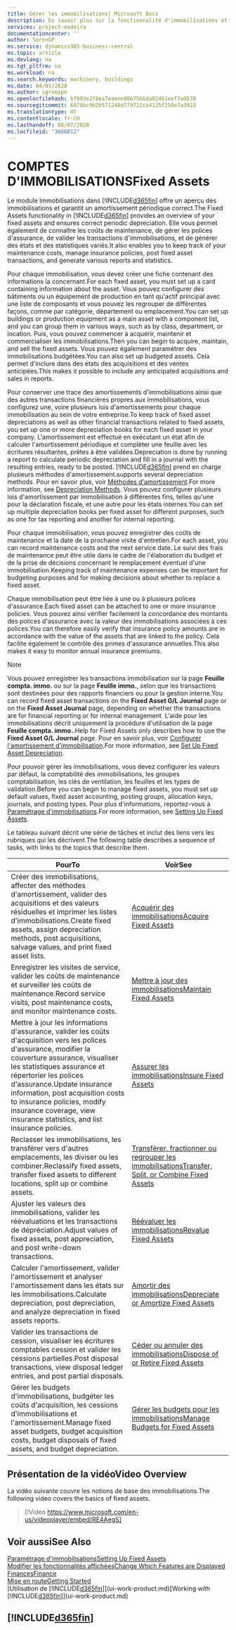 ```yaml
---
title: Gérer les immobilisations| Microsoft Docs
description: En savoir plus sur la fonctionnalité d'immobilisations et afficher un aperçu de l'utilisation des immobilisations.
services: project-madeira
documentationcenter: ''
author: SorenGP
ms.service: dynamics365-business-central
ms.topic: article
ms.devlang: na
ms.tgt_pltfrm: na
ms.workload: na
ms.search.keywords: machinery, buildings
ms.date: 04/01/2020
ms.author: sgroespe
ms.openlocfilehash: bf893e2f8ea7eaeee9867566da92461eef7a9578
ms.sourcegitcommit: 6078bc9b2b571248d779722ce4125f250e7a3922
ms.translationtype: HT
ms.contentlocale: fr-CH
ms.lasthandoff: 08/07/2020
ms.locfileid: "3666812"
---
```

# <a name="fixed-assets"></a><span data-ttu-id="1d80d-103">COMPTES D'IMMOBILISATIONS</span><span class="sxs-lookup"><span data-stu-id="1d80d-103">Fixed Assets</span></span>
<span data-ttu-id="1d80d-104">Le module Immobilisations dans [!INCLUDE[d365fin](includes/d365fin_md.md)] offre un aperçu des immobilisations et garantit un amortissement périodique correct.</span><span class="sxs-lookup"><span data-stu-id="1d80d-104">The Fixed Assets functionality in [!INCLUDE[d365fin](includes/d365fin_md.md)] provides an overview of your fixed assets and ensures correct periodic depreciation.</span></span> <span data-ttu-id="1d80d-105">Elle vous permet également de connaître les coûts de maintenance, de gérer les polices d'assurance, de valider les transactions d'immobilisations, et de générer des états et des statistiques variés.</span><span class="sxs-lookup"><span data-stu-id="1d80d-105">It also enables you to keep track of your maintenance costs, manage insurance policies, post fixed asset transactions, and generate various reports and statistics.</span></span>

<span data-ttu-id="1d80d-106">Pour chaque immobilisation, vous devez créer une fiche contenant des informations la concernant.</span><span class="sxs-lookup"><span data-stu-id="1d80d-106">For each fixed asset, you must set up a card containing information about the asset.</span></span> <span data-ttu-id="1d80d-107">Vous pouvez configurer des bâtiments ou un équipement de production en tant qu'actif principal avec une liste de composants et vous pouvez les regrouper de différentes façons, comme par catégorie, département ou emplacement.</span><span class="sxs-lookup"><span data-stu-id="1d80d-107">You can set up buildings or production equipment as a main asset with a component list, and you can group them in various ways, such as by class, department, or location.</span></span> <span data-ttu-id="1d80d-108">Puis, vous pouvez commencer à acquérir, maintenir et commercialiser les immobilisations.</span><span class="sxs-lookup"><span data-stu-id="1d80d-108">Then you can begin to acquire, maintain, and sell the fixed assets.</span></span> <span data-ttu-id="1d80d-109">Vous pouvez également paramétrer des immobilisations budgétées.</span><span class="sxs-lookup"><span data-stu-id="1d80d-109">You can also set up budgeted assets.</span></span> <span data-ttu-id="1d80d-110">Cela permet d'inclure dans des états des acquisitions et des ventes anticipées.</span><span class="sxs-lookup"><span data-stu-id="1d80d-110">This makes it possible to include any anticipated acquisitions and sales in reports.</span></span>

<span data-ttu-id="1d80d-111">Pour conserver une trace des amortissements d'immobilisations ainsi que des autres transactions financières propres aux immobilisations, vous configurez une, voire plusieurs lois d'amortissements pour chaque immobilisation au sein de votre entreprise.</span><span class="sxs-lookup"><span data-stu-id="1d80d-111">To keep track of fixed asset depreciations as well as other financial transactions related to fixed assets, you set up one or more depreciation books for each fixed asset in your company.</span></span> <span data-ttu-id="1d80d-112">L'amortissement est effectué en exécutant un état afin de calculer l'amortissement périodique et compléter une feuille avec les écritures résultantes, prêtes à être validées.</span><span class="sxs-lookup"><span data-stu-id="1d80d-112">Depreciation is done by running a report to calculate periodic depreciation and fill in a journal with the resulting entries, ready to be posted.</span></span> [!INCLUDE[d365fin](includes/d365fin_md.md)] <span data-ttu-id="1d80d-113">prend en charge plusieurs méthodes d'amortissement.</span><span class="sxs-lookup"><span data-stu-id="1d80d-113">supports several depreciation methods.</span></span> <span data-ttu-id="1d80d-114">Pour en savoir plus, voir [Méthodes d'amortissement](fa-depreciation-methods.md).</span><span class="sxs-lookup"><span data-stu-id="1d80d-114">For more information, see [Depreciation Methods](fa-depreciation-methods.md).</span></span> <span data-ttu-id="1d80d-115">Vous pouvez configurer plusieurs lois d'amortissement par immobilisation à différentes fins, telles qu'une pour la déclaration fiscale, et une autre pour les états internes.</span><span class="sxs-lookup"><span data-stu-id="1d80d-115">You can set up multiple depreciation books per fixed asset for different purposes, such as one for tax reporting and another for internal reporting.</span></span>

<span data-ttu-id="1d80d-116">Pour chaque immobilisation, vous pouvez enregistrer des coûts de maintenance et la date de la prochaine visite d'entretien.</span><span class="sxs-lookup"><span data-stu-id="1d80d-116">For each asset, you can record maintenance costs and the next service date.</span></span> <span data-ttu-id="1d80d-117">Le suivi des frais de maintenance peut être utile dans le cadre de l'élaboration du budget et de la prise de décisions concernant le remplacement éventuel d'une immobilisation.</span><span class="sxs-lookup"><span data-stu-id="1d80d-117">Keeping track of maintenance expenses can be important for budgeting purposes and for making decisions about whether to replace a fixed asset.</span></span>

<span data-ttu-id="1d80d-118">Chaque immobilisation peut être liée à une ou à plusieurs polices d'assurance.</span><span class="sxs-lookup"><span data-stu-id="1d80d-118">Each fixed asset can be attached to one or more insurance policies.</span></span> <span data-ttu-id="1d80d-119">Vous pouvez ainsi vérifier facilement la concordance des montants des polices d'assurance avec la valeur des immobilisations associées à ces polices.</span><span class="sxs-lookup"><span data-stu-id="1d80d-119">You can therefore easily verify that insurance policy amounts are in accordance with the value of the assets that are linked to the policy.</span></span> <span data-ttu-id="1d80d-120">Cela facilite également le contrôle des primes d'assurance annuelles.</span><span class="sxs-lookup"><span data-stu-id="1d80d-120">This also makes it easy to monitor annual insurance premiums.</span></span>

> [!NOTE]  
>   <span data-ttu-id="1d80d-121">Vous pouvez enregistrer les transactions immobilisation sur la page **Feuille compta. immo.** ou sur la page **Feuille immo.**, selon que les transactions sont destinées pour des rapports financiers ou pour la gestion interne.</span><span class="sxs-lookup"><span data-stu-id="1d80d-121">You can record fixed asset transactions on the **Fixed Asset G/L Journal** page or on the **Fixed Asset Journal** page, depending on whether the transactions are for financial reporting or for internal management.</span></span> <span data-ttu-id="1d80d-122">L'aide pour les immobilisations décrit uniquement la procédure d'utilisation de la page **Feuille compta. immo.**.</span><span class="sxs-lookup"><span data-stu-id="1d80d-122">Help for Fixed Assets only describes how to use the **Fixed Asset G/L Journal** page.</span></span> <span data-ttu-id="1d80d-123">Pour en savoir plus, voir [Configurer l'amortissement d'immobilisation](fa-how-setup-depreciation.md).</span><span class="sxs-lookup"><span data-stu-id="1d80d-123">For more information, see [Set Up Fixed Asset Depreciation](fa-how-setup-depreciation.md).</span></span>

<span data-ttu-id="1d80d-124">Pour pouvoir gérer les immobilisations, vous devez configurer les valeurs par défaut, la comptabilité des immobilisations, les groupes comptabilisation, les clés de ventilation, les feuilles et les types de validation.</span><span class="sxs-lookup"><span data-stu-id="1d80d-124">Before you can begin to manage fixed assets, you must set up default values, fixed asset accounting, posting groups, allocation keys, journals, and posting types.</span></span> <span data-ttu-id="1d80d-125">Pour plus d'informations, reportez-vous à [Paramétrage d'immobilisations](fa-setup.md).</span><span class="sxs-lookup"><span data-stu-id="1d80d-125">For more information, see [Setting Up Fixed Assets](fa-setup.md).</span></span>

<span data-ttu-id="1d80d-126">Le tableau suivant décrit une série de tâches et inclut des liens vers les rubriques qui les décrivent.</span><span class="sxs-lookup"><span data-stu-id="1d80d-126">The following table describes a sequence of tasks, with links to the topics that describe them.</span></span>

| <span data-ttu-id="1d80d-127">Pour</span><span class="sxs-lookup"><span data-stu-id="1d80d-127">To</span></span> | <span data-ttu-id="1d80d-128">Voir</span><span class="sxs-lookup"><span data-stu-id="1d80d-128">See</span></span> |
| --- | --- |
| <span data-ttu-id="1d80d-129">Créer des immobilisations, affecter des méthodes d'amortissement, valider des acquisitions et des valeurs résiduelles et imprimer les listes d'immobilisations.</span><span class="sxs-lookup"><span data-stu-id="1d80d-129">Create fixed assets, assign depreciation methods, post acquisitions, salvage values, and print fixed asset lists.</span></span> |[<span data-ttu-id="1d80d-130">Acquérir des immobilisations</span><span class="sxs-lookup"><span data-stu-id="1d80d-130">Acquire Fixed Assets</span></span>](fa-how-acquire.md) |
| <span data-ttu-id="1d80d-131">Enregistrer les visites de service, valider les coûts de maintenance et surveiller les coûts de maintenance.</span><span class="sxs-lookup"><span data-stu-id="1d80d-131">Record service visits, post maintenance costs, and monitor maintenance costs.</span></span> |[<span data-ttu-id="1d80d-132">Mettre à jour des immobilisations</span><span class="sxs-lookup"><span data-stu-id="1d80d-132">Maintain Fixed Assets</span></span>](fa-how-maintain.md) |
| <span data-ttu-id="1d80d-133">Mettre à jour les informations d'assurance, valider les coûts d'acquisition vers les polices d'assurance, modifier la couverture assurance, visualiser les statistiques assurance et répertorier les polices d'assurance.</span><span class="sxs-lookup"><span data-stu-id="1d80d-133">Update insurance information, post acquisition costs to insurance policies, modify insurance coverage, view insurance statistics, and list insurance policies.</span></span> |[<span data-ttu-id="1d80d-134">Assurer les immobilisations</span><span class="sxs-lookup"><span data-stu-id="1d80d-134">Insure Fixed Assets</span></span>](fa-how-insure.md) |
| <span data-ttu-id="1d80d-135">Reclasser les immobilisations, les transférer vers d'autres emplacements, les diviser ou les combiner.</span><span class="sxs-lookup"><span data-stu-id="1d80d-135">Reclassify fixed assets, transfer fixed assets to different locations, split up or combine assets.</span></span> |[<span data-ttu-id="1d80d-136">Transférer, fractionner ou regrouper les immobilisations</span><span class="sxs-lookup"><span data-stu-id="1d80d-136">Transfer, Split, or Combine Fixed Assets</span></span>](fa-how-trans-split-combine.md) |
| <span data-ttu-id="1d80d-137">Ajuster les valeurs des immobilisations, valider les réévaluations et les transactions de dépréciation.</span><span class="sxs-lookup"><span data-stu-id="1d80d-137">Adjust values of fixed assets, post appreciation, and post write-down transactions.</span></span> |[<span data-ttu-id="1d80d-138">Réévaluer les immobilisations</span><span class="sxs-lookup"><span data-stu-id="1d80d-138">Revalue Fixed Assets</span></span>](fa-how-revalue.md) |
| <span data-ttu-id="1d80d-139">Calculer l'amortissement, valider l'amortissement et analyser l'amortissement dans les états sur les immobilisations.</span><span class="sxs-lookup"><span data-stu-id="1d80d-139">Calculate depreciation, post depreciation, and  analyze depreciation in fixed assets reports.</span></span> |[<span data-ttu-id="1d80d-140">Amortir des immobilisations</span><span class="sxs-lookup"><span data-stu-id="1d80d-140">Depreciate or Amortize Fixed Assets</span></span>](fa-how-depreciate-amortize.md) |
| <span data-ttu-id="1d80d-141">Valider les transactions de cession, visualiser les écritures comptables cession et valider les cessions partielles.</span><span class="sxs-lookup"><span data-stu-id="1d80d-141">Post disposal transactions, view disposal ledger entries, and post partial disposals.</span></span> |[<span data-ttu-id="1d80d-142">Céder ou annuler des immobilisations</span><span class="sxs-lookup"><span data-stu-id="1d80d-142">Dispose of or Retire Fixed Assets</span></span>](fa-how-dispose-retire.md) |
| <span data-ttu-id="1d80d-143">Gérer les budgets d'immobilisations, budgéter les coûts d'acquisition, les cessions d'immobilisations et l'amortissement.</span><span class="sxs-lookup"><span data-stu-id="1d80d-143">Manage fixed asset budgets, budget acquisition costs, budget disposals of fixed assets, and budget depreciation.</span></span> |[<span data-ttu-id="1d80d-144">Gérer les budgets pour les immobilisations</span><span class="sxs-lookup"><span data-stu-id="1d80d-144">Manage Budgets for Fixed Assets</span></span>](fa-how-manage-budgets.md) |

## <a name="video-overview"></a><span data-ttu-id="1d80d-145">Présentation de la vidéo</span><span class="sxs-lookup"><span data-stu-id="1d80d-145">Video Overview</span></span>
<span data-ttu-id="1d80d-146">La vidéo suivante couvre les notions de base des immobilisations.</span><span class="sxs-lookup"><span data-stu-id="1d80d-146">The following video covers the basics of fixed assets.</span></span>

> [!Video https://www.microsoft.com/en-us/videoplayer/embed/RE4AegS]

## <a name="see-also"></a><span data-ttu-id="1d80d-147">Voir aussi</span><span class="sxs-lookup"><span data-stu-id="1d80d-147">See Also</span></span>
[<span data-ttu-id="1d80d-148">Paramétrage d'immobilisations</span><span class="sxs-lookup"><span data-stu-id="1d80d-148">Setting Up Fixed Assets</span></span>](fa-setup.md)  
[<span data-ttu-id="1d80d-149">Modifier les fonctionnalités affichées</span><span class="sxs-lookup"><span data-stu-id="1d80d-149">Change Which Features are Displayed</span></span>](ui-experiences.md)  
[<span data-ttu-id="1d80d-150">Finances</span><span class="sxs-lookup"><span data-stu-id="1d80d-150">Finance</span></span>](finance.md)  
[<span data-ttu-id="1d80d-151">Mise en route</span><span class="sxs-lookup"><span data-stu-id="1d80d-151">Getting Started</span></span>](product-get-started.md)  
<span data-ttu-id="1d80d-152">[Utilisation de [!INCLUDE[d365fin](includes/d365fin_md.md)]](ui-work-product.md)</span><span class="sxs-lookup"><span data-stu-id="1d80d-152">[Working with [!INCLUDE[d365fin](includes/d365fin_md.md)]](ui-work-product.md)</span></span>

## [!INCLUDE[d365fin](includes/free_trial_md.md)]  
 
